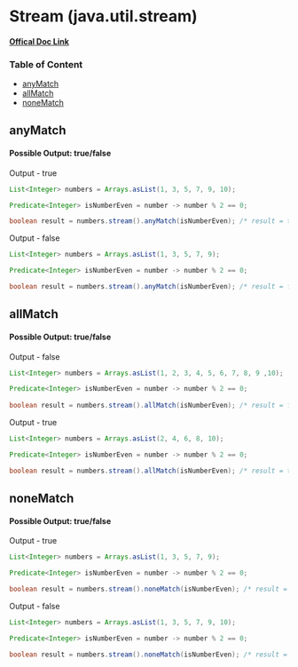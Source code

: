 # Stream (java.util.stream) 
#### [Offical Doc Link](https://docs.oracle.com/javase/8/docs/api/java/util/stream/Stream.html#builder--)

### Table of Content
- [anyMatch](#anymatch)
- [allMatch](#allmatch)
- [noneMatch](#nonematch)



## anyMatch
#### Possible Output: true/false

Output - true
``` java
List<Integer> numbers = Arrays.asList(1, 3, 5, 7, 9, 10);

Predicate<Integer> isNumberEven = number -> number % 2 == 0;

boolean result = numbers.stream().anyMatch(isNumberEven); /* result = true */
```

Output - false
``` java
List<Integer> numbers = Arrays.asList(1, 3, 5, 7, 9);

Predicate<Integer> isNumberEven = number -> number % 2 == 0;

boolean result = numbers.stream().anyMatch(isNumberEven); /* result = false */
```


## allMatch
#### Possible Output: true/false

Output - false
``` java
List<Integer> numbers = Arrays.asList(1, 2, 3, 4, 5, 6, 7, 8, 9 ,10);

Predicate<Integer> isNumberEven = number -> number % 2 == 0;
        
boolean result = numbers.stream().allMatch(isNumberEven); /* result = false */
```

Output - true
``` java
List<Integer> numbers = Arrays.asList(2, 4, 6, 8, 10);

Predicate<Integer> isNumberEven = number -> number % 2 == 0;

boolean result = numbers.stream().allMatch(isNumberEven); /* result = true */
```



## noneMatch
#### Possible Output: true/false

Output - true
``` java
List<Integer> numbers = Arrays.asList(1, 3, 5, 7, 9);

Predicate<Integer> isNumberEven = number -> number % 2 == 0;

boolean result = numbers.stream().noneMatch(isNumberEven); /* result = true */
```

Output - false
``` java
List<Integer> numbers = Arrays.asList(1, 3, 5, 7, 9, 10);

Predicate<Integer> isNumberEven = number -> number % 2 == 0;

boolean result = numbers.stream().noneMatch(isNumberEven); /* result = false */
```
